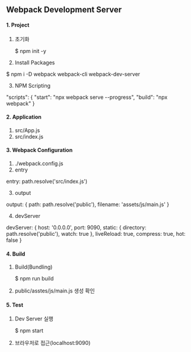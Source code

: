 ## Webpack Development Server

#### 1. Project 
1. 초기화

   $ npm init -y

2. Install Packages

  $ npm i -D webpack webpack-cli webpack-dev-server

3. NPM Scripting

  "scripts": {
    "start": "npx webpack serve  --progress",
    "build": "npx webpack"
  }


#### 2. Application
1. src/App.js
2. src/index.js


#### 3. Webpack Configuration
1. ./webpack.config.js
2. entry

  entry: path.resolve('src/index.js')

3. output

  output: {
    path: path.resolve('public'),
    filename: 'assets/js/main.js'
  }

4. devServer

  devServer: {
    host: '0.0.0.0',
    port: 9090,
    static: {
      directory: path.resolve('public'),
      watch: true
    }, 
    liveReload: true,
    compress: true,
    hot: false
  } 


#### 4. Build
1. Build(Bundling)
  
    $ npm run build  

2. public/asstes/js/main.js 생성 확인


#### 5. Test
1. Dev Server 실행

    $ npm start

2. 브라우저로 접근(localhost:9090)
